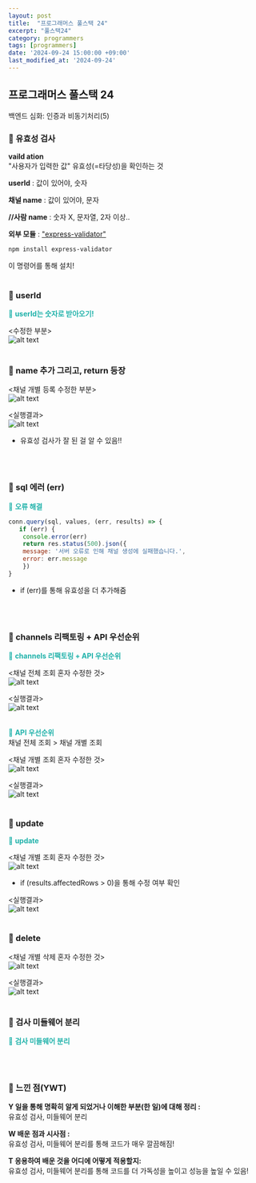 ```yaml
---
layout: post
title:  "프로그래머스 풀스택 24"
excerpt: "풀스택24"
category: programmers
tags: [programmers]
date: '2024-09-24 15:00:00 +09:00'
last_modified_at: '2024-09-24'
---
```


## 프로그래머스 풀스택 24
백엔드 심화: 인증과 비동기처리(5)

### 🌊 유효성 검사

**vaild ation**<br>
"사용자가 입력한 값" 유효성(=타당성)을 확인하는 것<br>

**userId** : 값이 있어야, 숫자<br>

**채널 name** : 값이 있어야, 문자<br>

**//사람 name** : 숫자 X, 문자열, 2자 이상..<br>

**외부 모듈** : ["express-validator"](https://www.npmjs.com/package/express-validator)<br>
```bash
npm install express-validator
```
이 명령어를 통해 설치!<br><br/>

### 🌊 userId

<span style="color:lightseagreen">💫 **userId는 숫자로 받아오기!**</span><br>

\<수정한 부분><br>
![alt text](img01/image-240.png)<br><br/>


### 🌊 name 추가 그리고, return 등장

\<채널 개별 등록 수정한 부분><br>
![alt text](img01/image-241.png)<br>

\<실행결과><br>
![alt text](img01/image-242.png)<br>
- 유효성 검사가 잘 된 걸 알 수 있음!!<br>

<br><br/>

### 🌊 sql 에러 (err)

<span style="color:lightseagreen">💫 **오류 해결**</span><br>

```javascript
conn.query(sql, values, (err, results) => {
   if (err) {
    console.error(err)
    return res.status(500).json({
    message: '서버 오류로 인해 채널 생성에 실패했습니다.',
    error: err.message
    })
}
```
- if (err)를 통해 유효성을 더 추가해줌<br>

<br><br/>

### 🌊 channels 리팩토링 + API 우선순위

<span style="color:lightseagreen">💫 **channels 리팩토링 + API 우선순위**</span><br>


\<채널 전체 조회 혼자 수정한 것><br>
![alt text](img01/image-243.png)<br>

\<실행결과><br>
![alt text](img01/image-244.png)<br><br/>

<span style="color:lightseagreen">💫 **API 우선순위**</span><br>
채널 전체 조회 > 채널 개별 조회<br>

\<채널 개별 조회 혼자 수정한 것><br>
![alt text](img01/image-245.png)<br>

\<실행결과><br>
![alt text](img01/image-246.png)<br><br/>

### 🌊 update

<span style="color:lightseagreen">💫 **update**</span><br>

\<채널 개별 조회 혼자 수정한 것><br>
![alt text](img01/image-247.png)<br>
- if (results.affectedRows > 0)을 통해 수정 여부 확인<br>

\<실행결과><br>
![alt text](img01/image-248.png)<br><br/>

### 🌊 delete

\<채널 개별 삭제 혼자 수정한 것><br>
![alt text](img01/image-249.png)<br>

\<실행결과><br>
![alt text](img01/image-250.png)<br><br/>

### 🌊 검사 미들웨어 분리

<span style="color:lightseagreen">💫 **검사 미들웨어 분리**</span><br>



<br><br/>

### 🌊 느낀 점(YWT)

**Y 일을 통해 명확히 알게 되었거나 이해한 부분(한 일)에 대해 정리 :**<br>
유효성 검사, 미들웨어 분리<br>

**W 배운 점과 시사점 :**<br>
유효성 검사, 미들웨어 분리를 통해 코드가 매우 깔끔해짐!<br>

**T 응용하여 배운 것을 어디에 어떻게 적용할지:**<br>
유효성 검사, 미들웨어 분리를 통해 코드를 더 가독성을 높이고 성능을 높일 수 있음!<br>


